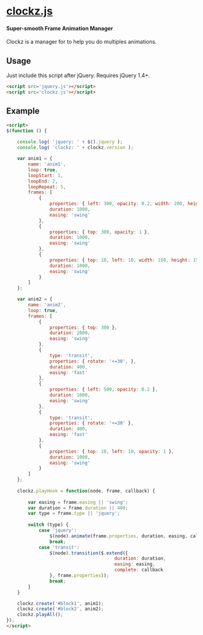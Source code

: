 # [clockz.js](http://htmlpreview.github.io/?https://github.com/oOthkOo/clockz.js/blob/master/clockz.html)
#### Super-smooth Frame Animation Manager

Clockz is a manager for to help you do multiples animations.

Usage
-----

Just include this script after jQuery. Requires jQuery 1.4+.

``` html
<script src='jquery.js'></script>
<script src='clockz.js'></script>
```

Example
-----

``` html
<script>
$(function () {
  			
	console.log( 'jquery: ' + $().jquery );
	console.log( 'clockz: ' + clockz.version );

	var anim1 = {
		name: 'anim1',
		loop: true,
		loopStart: 1,
		loopEnd: 2,
		loopRepeat: 5,
		frames: [
			{
				properties: { left: 300, opacity: 0.2, width: 200, height: 200 },
				duration: 1000,
				easing: 'swing'
			},
			{
				properties: { top: 300,	opacity: 1 },
				duration: 1000,
				easing: 'swing'
			},
			{
				properties: { top: 10, left: 10, width: 150, height: 150 },
				duration: 1000,
				easing: 'swing'
			}
		]					
	};

	var anim2 = {
		name: 'anim2',
		loop: true,
		frames: [
			{
				properties: { top: 300 },
				duration: 2000,
				easing: 'swing'
			},
			{
				type: 'transit',
				properties: { rotate: '+=30', },
				duration: 400,
				easing: 'fast'
			},
			{
				properties: { left: 500, opacity: 0.2 },
				duration: 1000,
				easing: 'swing'
			},
			{
				type: 'transit',
				properties: { rotate: '+=30' },
				duration: 400,
				easing: 'fast'
			},
			{
				properties: { top: 10, left: 10, opacity: 1 },
				duration: 1000,
				easing: 'swing'
			}
		]					
	};
					
	clockz.playHook = function(node, frame, callback) {
		
		var easing = frame.easing || 'swing';
		var duration = frame.duration || 400;
		var type = frame.type || 'jquery';
		
		switch (type) {
			case 'jquery':
				$(node).animate(frame.properties, duration, easing, callback);
				break;
			case 'transit':
				$(node).transition($.extend({
										duration: duration,
										easing: easing,
										complete: callback
				}, frame.properties));
				break;
		}				
	}

	clockz.create('#block1', anim1);
	clockz.create('#block2', anim2);
	clockz.playAll();        
});
</script>

```
